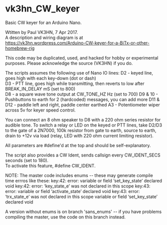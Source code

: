 # vk3hn_CW_keyer
Basic CW keyer for an Arduino Nano.

Wtitten by Paul VK3HN, 7 Apr 2017.  
A description and wiring diagram is at https://vk3hn.wordpress.com/Arduino-CW-keyer-for-a-BiTx-or-other-homebrew-rig

This code may be duplicated, used, and hacked for hobby or experimental purposes. Please acknowledge the source (VK3HN) if you do.

The scripts assumes the following use of Nano IO lines: 
D2 - keyed line, goes high with each key-down (dot or dash)  
D3 - PTT line, goes high while transmitting, then reverts to low after BREAK_IN_DELAY mS (set to 800)   
D8 - a square wave tone output at CW_TONE_HZ Hz (set to 700) 
D9 & 10 - Pushbuttons to earth for 2 (hardcoded) messages, you can add more
D11 & D12 - paddle left and right, paddle center earthed 
A3 - Potentiometer wiper across 5v for keyer speed control. 

You can connect an 8 ohm speaker to D8 with a 220 ohm series resistor for audible tone.
To switch a relay or LED on the keyed or PTT lines, take D2/D3 to the gate of a 2N7000, 100k resistor from gate to earth, source to earth, drain to +12v via load (relay, LED with 220 ohm current limiting resistor).   

All parameters are #define'd at the top and should be self-explanatory.

The script also provides a CW Ident, sends callsign every CW_IDENT_SECS seconds (set to 180).  
To activate this feature, #define CW_IDENT.

NOTE: The master code includes enums -- these may generate compile time errros like these:
  key:42: error: variable or field ‘set_key_state’ declared void
  key:42: error: ‘key_state_e’ was not declared in this scope
  key:43: error: variable or field ‘activate_state’ declared void
  key:43: error: ‘trx_state_e’ was not declared in this scope
  variable or field ‘set_key_state’ declared void
  
  A version without enums is on branch 'sans_enums' -- if you have problems compiling the master, use the code on this branch instead.  
